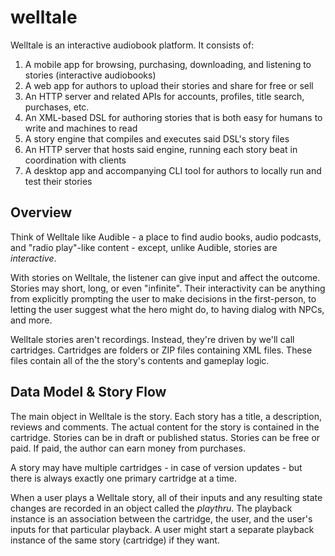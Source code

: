 # welltale

Welltale is an interactive audiobook platform. It consists of:

1. A mobile app for browsing, purchasing, downloading, and listening to stories (interactive audiobooks)
2. A web app for authors to upload their stories and share for free or sell
3. An HTTP server and related APIs for accounts, profiles, title search, purchases, etc.
4. An XML-based DSL for authoring stories that is both easy for humans to write and machines to read
5. A story engine that compiles and executes said DSL's story files
6. An HTTP server that hosts said engine, running each story beat in coordination with clients
7. A desktop app and accompanying CLI tool for authors to locally run and test their stories

## Overview

Think of Welltale like Audible - a place to find audio books, audio podcasts, and "radio play"-like content - except, unlike Audible, stories are _interactive_.

With stories on Welltale, the listener can give input and affect the outcome. Stories may short, long, or even "infinite". Their interactivity can be anything from explicitly prompting the user to make decisions in the first-person, to letting the user suggest what the hero might do, to having dialog with NPCs, and more.

Welltale stories aren't recordings. Instead, they're driven by we'll call cartridges. Cartridges are folders or ZIP files containing XML files. These files contain all of the the story's contents and gameplay logic.

## Data Model & Story Flow

The main object in Welltale is the story. Each story has a title, a description, reviews and comments. The actual content for the story is contained in the cartridge. Stories can be in draft or published status. Stories can be free or paid. If paid, the author can earn money from purchases.

A story may have multiple cartridges - in case of version updates - but there is always exactly one primary cartridge at a time.

When a user plays a Welltale story, all of their inputs and any resulting state changes are recorded in an object called the _playthru_. The playback instance is an association between the cartridge, the user, and the user's inputs for that particular playback. A user might start a separate playback instance of the same story (cartridge) if they want.
